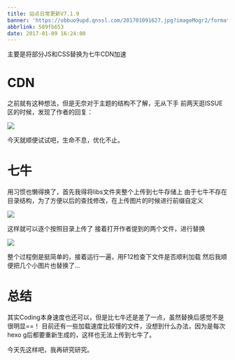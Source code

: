 ```yaml
---
title: 站点日常更新V7.1.9
banner: 'https://obbuo9upd.qnssl.com/201701091627.jpg?imageMogr2/format/webp'
abbrlink: 589fb653
date: 2017-01-09 16:24:00
---
```


主要是将部分JS和CSS替换为七牛CDN加速
<!--more-->

# CDN

之前就有这种想法，但是无奈对于主题的结构不了解，无从下手
前两天逛ISSUE区的时候，发现了作者的回复：

![](https://obbuo9upd.qnssl.com/20170109160851.png?imageMogr2/format/webp)

今天就顺便试试吧，生命不息，优化不止。

# 七牛

用习惯也懒得换了，首先我得将libs文件夹整个上传到七牛存储上
由于七牛不存在目录结构，为了方便以后的查找修改，在上传图片的时候进行前缀自定义

![](https://obbuo9upd.qnssl.com/20170109161257.png?imageMogr2/format/webp)

这样就可以逐个按照目录上传了
接着打开作者提到的两个文件，进行替换

![](https://obbuo9upd.qnssl.com/20170109161516.png?imageMogr2/format/webp)

整个过程倒是挺简单的，接着运行一遍，用F12检查下文件是否顺利加载
然后我顺便把几个小图片也替换了...

# 总结

其实Coding本身速度也还可以，但是比七牛还是差了一点，虽然替换后感觉不是很明显==！
目前还有一些加载速度比较慢的文件，没想到什么办法，因为是每次hexo g后都要重新生成的，这样也无法上传到七牛了。

今天先这样吧，我再研究研究。